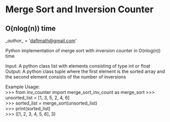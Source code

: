 # Merge Sort and Inversion Counter
## O(nlog(n)) time

\__author__ = 'daftmath@gmail.com'

Python implementation of merge sort with inversion counter in O(nlog(n)) time

Input: A python class list with elements consisting of type int or float
Output: A python class tuple where the first element is the sorted array
        and the second element consists of the number of inversions

Example Usage:    
  \>>>  from inv_counter import merge_sort_inv_count as merge_sort
  \>>>  unsorted_list = [1, 3, 5, 2, 4, 6]    
  \>>>  sorted_list = merge_sort(unsorted_list)    
  \>>>  print(sorted_list)    
  \>>>  ([1, 2, 3, 4, 5, 6], 3)    
